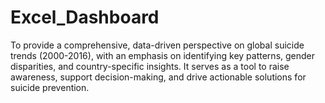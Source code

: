 # Excel_Dashboard
To provide a comprehensive, data-driven perspective on global suicide trends (2000-2016), with an emphasis on identifying key patterns, gender disparities, and country-specific insights. It serves as a tool to raise awareness, support decision-making, and drive actionable solutions for suicide prevention.
